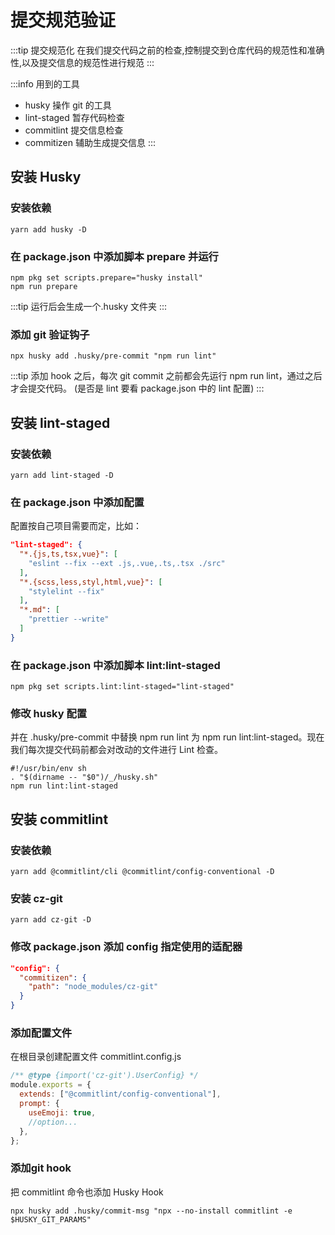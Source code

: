 # 提交规范验证

:::tip 提交规范化
在我们提交代码之前的检查,控制提交到仓库代码的规范性和准确性,以及提交信息的规范性进行规范
:::

:::info 用到的工具

- husky
  操作 git 的工具
- lint-staged
  暂存代码检查
- commitlint
  提交信息检查
- commitizen
  辅助生成提交信息
  :::

## 安装 Husky

### 安装依赖

```shell
yarn add husky -D
```

### 在 package.json 中添加脚本 prepare 并运行

```shell
npm pkg set scripts.prepare="husky install"
npm run prepare
```

:::tip
运行后会生成一个.husky 文件夹
:::

### 添加 git 验证钩子

```shell
npx husky add .husky/pre-commit "npm run lint"
```

:::tip
添加 hook 之后，每次 git commit 之前都会先运行 npm run lint，通过之后才会提交代码。
(是否是 lint 要看 package.json 中的 lint 配置)
:::

## 安装 lint-staged

### 安装依赖

```shell
yarn add lint-staged -D
```

### 在 package.json 中添加配置

配置按自己项目需要而定，比如：

```json
"lint-staged": {
  "*.{js,ts,tsx,vue}": [
    "eslint --fix --ext .js,.vue,.ts,.tsx ./src"
  ],
  "*.{scss,less,styl,html,vue}": [
    "stylelint --fix"
  ],
  "*.md": [
    "prettier --write"
  ]
}
```

### 在 package.json 中添加脚本 lint:lint-staged

```shell
npm pkg set scripts.lint:lint-staged="lint-staged"
```

### 修改 husky 配置

并在 .husky/pre-commit 中替换 npm run lint 为 npm run lint:lint-staged。现在我们每次提交代码前都会对改动的文件进行 Lint 检查。

```shell
#!/usr/bin/env sh
. "$(dirname -- "$0")/_/husky.sh"
npm run lint:lint-staged
```

## 安装 commitlint

### 安装依赖

```shell
yarn add @commitlint/cli @commitlint/config-conventional -D
```

### 安装 cz-git

```shell
yarn add cz-git -D
```

### 修改 package.json 添加 config 指定使用的适配器

```json
"config": {
  "commitizen": {
    "path": "node_modules/cz-git"
  }
}
```

### 添加配置文件

在根目录创建配置文件 commitlint.config.js

```js
/** @type {import('cz-git').UserConfig} */
module.exports = {
  extends: ["@commitlint/config-conventional"],
  prompt: {
    useEmoji: true,
    //option...
  },
};
```
### 添加git hook

把 commitlint 命令也添加 Husky Hook

```shell
npx husky add .husky/commit-msg "npx --no-install commitlint -e $HUSKY_GIT_PARAMS"
```

